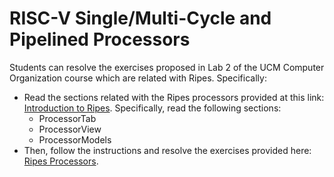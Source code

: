 # RISC-V Single/Multi-Cycle and Pipelined Processors

Students can resolve the exercises proposed in Lab 2 of the UCM Computer Organization course which are related with Ripes. Specifically:

- Read the sections related with the Ripes processors provided at this link: [Introduction to Ripes](https://github.com/mortbopet/Ripes/blob/master/docs/introduction.md). Specifically, read the following sections:
    - ProcessorTab 
    - ProcessorView 
    - ProcessorModels
- Then, follow the instructions and resolve the exercises provided here: [Ripes Processors](https://github.com/artecs-group/RVfpga-sim-addons/tree/main/Computer_Organization/Lab2/Ripes).
